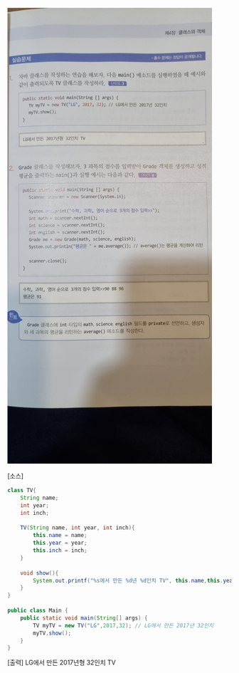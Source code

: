 ![이미지](../%EB%AC%B8%EC%A0%9C%20%EC%82%AC%EC%A7%84/01-02%EB%B2%88.jpg)


[소스]
```java
class TV{
    String name;
    int year;
    int inch;

    TV(String name, int year, int inch){
        this.name = name;
        this.year = year;
        this.inch = inch;
    }

    void show(){
        System.out.printf("%s에서 만든 %d년 %d인치 TV", this.name,this.year,this.inch);
    }
}

public class Main {
    public static void main(String[] args) {
        TV myTV = new TV("LG",2017,32); // LG에서 만든 2017년 32인치
        myTV.show();
    }
}
```

[출력]
    LG에서 만든 2017년형 32인치 TV